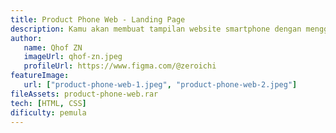 ```yaml
---
title: Product Phone Web - Landing Page
description: Kamu akan membuat tampilan website smartphone dengan menggunakan HTML dan CSS, kamu juga bisa membuatnya menjadi Responsive agar bisa di akses di device manapun.
author:
   name: Qhof ZN
   imageUrl: qhof-zn.jpeg
   profileUrl: https://www.figma.com/@zeroichi
featureImage:
   url: ["product-phone-web-1.jpeg", "product-phone-web-2.jpeg"]
fileAssets: product-phone-web.rar
tech: [HTML, CSS]
dificulty: pemula
---
```

